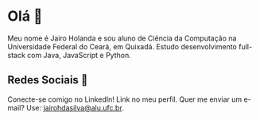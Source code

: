 # Olá 👋
Meu nome é Jairo Holanda e sou aluno de Ciência da Computação na Universidade Federal do Ceará, em Quixadá. Estudo desenvolvimento full-stack com Java, JavaScript e Python.

## Redes Sociais 👥
Conecte-se comigo no LinkedIn! Link no meu perfil. Quer me enviar um e-mail? Use: [jairohdasilva@alu.ufc.br](mailto:jairohdasilva@alu.ufc.br).

